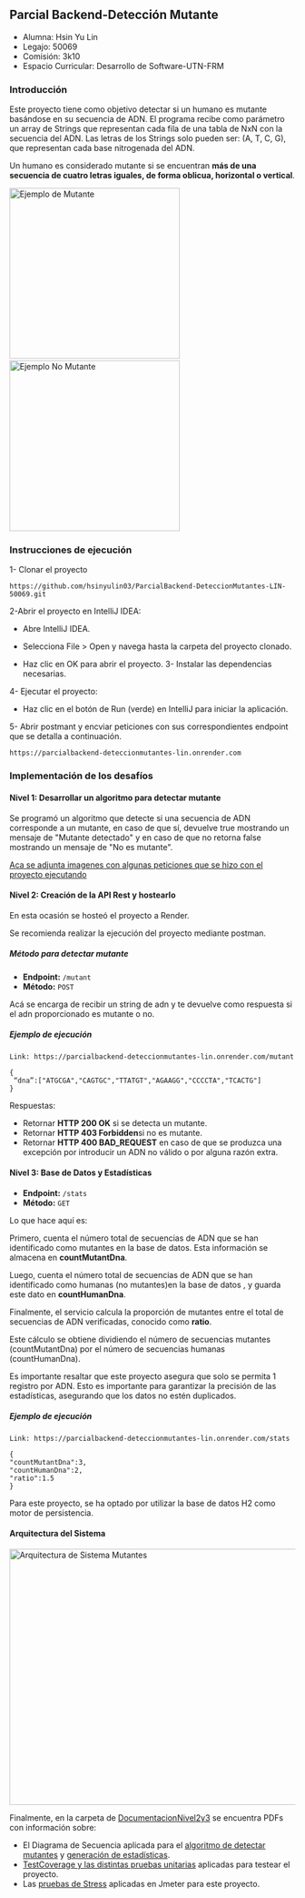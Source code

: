 ##   Parcial Backend-Detección Mutante
- Alumna: Hsin Yu Lin
- Legajo: 50069
- Comisión: 3k10
- Espacio Curricular: Desarrollo de Software-UTN-FRM

###  Introducción
Este proyecto tiene como objetivo detectar si un humano es mutante basándose en su secuencia de ADN.
El programa recibe como parámetro un array de Strings que representan cada fila de una tabla de NxN con la secuencia del ADN. 
Las letras de los Strings solo pueden ser: (A, T, C, G), que representan cada base nitrogenada del ADN.

Un humano es considerado mutante si se encuentran **más de una secuencia de cuatro letras iguales, de forma oblicua, horizontal o vertical**.

<img src="https://github.com/user-attachments/assets/ee9e8251-99c8-4da9-9414-cbec138e7ade" alt="Ejemplo de Mutante" width="300" height="300"> 
&nbsp;&nbsp;&nbsp;&nbsp;&nbsp;&nbsp;&nbsp;&nbsp;&nbsp;&nbsp;&nbsp;&nbsp;&nbsp;&nbsp;&nbsp;&nbsp;&nbsp;&nbsp;&nbsp;&nbsp;&nbsp;&nbsp;&nbsp;&nbsp;&nbsp;&nbsp;&nbsp;&nbsp;&nbsp;
<img src="https://github.com/user-attachments/assets/5c1a93ed-8e22-4bb2-a664-af112c46e923" alt="Ejemplo No Mutante" width="300" height="300">


### Instrucciones de ejecución
1- Clonar el proyecto 

```https://github.com/hsinyulin03/ParcialBackend-DeteccionMutantes-LIN-50069.git```

2-Abrir el proyecto en IntelliJ IDEA:

- Abre IntelliJ IDEA.

- Selecciona File > Open y navega hasta la carpeta del proyecto clonado.

- Haz clic en OK para abrir el proyecto.
3- Instalar las dependencias necesarias. 

4- Ejecutar el proyecto:

- Haz clic en el botón de Run (verde) en IntelliJ para iniciar la aplicación.

5- Abrir postmant y encviar peticiones con sus correspondientes endpoint que se detalla a continuación. 

```https://parcialbackend-deteccionmutantes-lin.onrender.com```

### Implementación de los desafíos 
#### Nivel 1:  Desarrollar un algoritmo para detectar mutante
Se programó un algoritmo que detecte si una secuencia de ADN corresponde a un mutante, en caso de que sí, devuelve true mostrando un mensaje de "Mutante detectado" y en caso de que no retorna false mostrando un mensaje de "No es mutante".

[Aca se adjunta imagenes con algunas peticiones que se hizo con el proyecto ejecutando](https://github.com/hsinyulin03/ParcialBackend-DeteccionMutantes-LIN-50069/blob/master/DocumentacionNivel2y3/Test%20Coverage%20-%20Pruebas%20Unitarias.pdf)

#### Nivel 2: Creación de la API Rest y hostearlo
En esta ocasión se hosteó el proyecto a Render.

Se recomienda realizar la ejecución del proyecto mediante postman.
##### Método para detectar mutante
- **Endpoint:** `/mutant`
- **Método:**  `POST`

Acá se encarga de recibir un string de adn y te devuelve como respuesta si el adn proporcionado es mutante o no. 


##### Ejemplo de ejecución  
```
Link: https://parcialbackend-deteccionmutantes-lin.onrender.com/mutant
```
```
{ 
 “dna”:["ATGCGA","CAGTGC","TTATGT","AGAAGG","CCCCTA","TCACTG"] 
}
```

Respuestas: 

   - Retornar **HTTP 200 OK** si se detecta un mutante. 
   - Retornar **HTTP 403 Forbidden**si no es mutante. 
   - Retornar **HTTP 400 BAD_REQUEST** en caso de que se produzca una excepción por introducir un ADN no válido o por alguna razón extra.

#### Nivel 3:  Base de Datos y Estadísticas
- **Endpoint:** `/stats`
- **Método:**  `GET`
  
Lo que hace aquí es:

Primero, cuenta el número total de secuencias de ADN que se han identificado como mutantes en la base de datos. Esta información se almacena en **countMutantDna**.

Luego, cuenta el número total de secuencias de ADN que se han identificado como humanas (no mutantes)en la base de datos , y guarda este dato en **countHumanDna**.

Finalmente, el servicio calcula la proporción de mutantes entre el total de secuencias de ADN verificadas, conocido como **ratio**. 

Este cálculo se obtiene dividiendo el número de secuencias mutantes (countMutantDna) por el número de secuencias humanas (countHumanDna).

Es importante resaltar que este proyecto asegura que solo se permita 1 registro por ADN. Esto es importante para garantizar la precisión de las estadísticas, asegurando que los datos no estén duplicados.

##### Ejemplo de ejecución  
```
Link: https://parcialbackend-deteccionmutantes-lin.onrender.com/stats
```
```
{ 
"countMutantDna":3,
"countHumanDna":2,
"ratio":1.5
}
```

Para este proyecto, se ha optado por utilizar la base de datos H2 como motor de persistencia.


#### Arquitectura del Sistema
<img src="https://github.com/user-attachments/assets/76b50852-01f5-4e3e-ad09-258d1b540228" alt="Arquitectura de Sistema Mutantes" width="900" height="450">

Finalmente, en la carpeta de [DocumentacionNivel2y3](https://github.com/hsinyulin03/ParcialBackend-DeteccionMutantes-LIN-50069/tree/master/DocumentacionNivel2y3) se encuentra PDFs con información sobre:

- El Diagrama de Secuencia aplicada para el [algoritmo de detectar mutantes](https://github.com/hsinyulin03/ParcialBackend-DeteccionMutantes-LIN-50069/blob/master/DocumentacionNivel2y3/Diagramas%20de%20Secuencia/DiagramaSecuencia-DetectarMutante.pdf) y [generación de estadísticas](https://github.com/hsinyulin03/ParcialBackend-DeteccionMutantes-LIN-50069/blob/master/DocumentacionNivel2y3/Diagramas%20de%20Secuencia/DiagramaSecuencia-Stats.pdf).
- [TestCoverage y las distintas pruebas unitarias](https://github.com/hsinyulin03/ParcialBackend-DeteccionMutantes-LIN-50069/blob/master/DocumentacionNivel2y3/Test%20Coverage%20-%20Pruebas%20Unitarias.pdf) aplicadas para testear el proyecto.
- Las [pruebas de Stress](https://github.com/hsinyulin03/ParcialBackend-DeteccionMutantes-LIN-50069/blob/master/DocumentacionNivel2y3/PRUEBAS%20DE%20STRESS.pdf) aplicadas en Jmeter para este proyecto.
